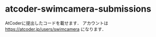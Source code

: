 # atcoder-swimcamera-submissions

AtCoderに提出したコードを載せます．
アカウントは https://atcoder.jp/users/swimcamera になります．
